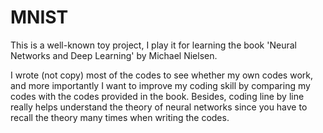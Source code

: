 # MNIST
This is a well-known toy project, I play it for learning the book 'Neural Networks and Deep Learning' by Michael Nielsen.

I wrote (not copy) most of the codes to see whether my own codes work, and more importantly I want to improve my coding skill by
comparing my codes with the codes provided in the book. Besides, coding line by line really helps understand the theory of neural networks
since you have to recall the theory many times when writing the codes.
